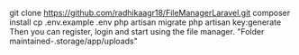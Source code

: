 git clone https://github.com/radhikaagr18/FileManagerLaravel.git
composer install
cp .env.example .env
php artisan migrate
php artisan key:generate
Then you can register, login and start using the file manager.
"Folder maintained-.storage/app/uploads"
